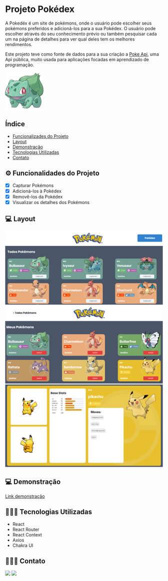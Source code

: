 # **Projeto Pokédex** 
A Pokedéx é um site de pokémons, onde o usuário pode escolher seus pokémons preferidos e adicioná-los para a sua Pokédex. O usuário pode escolher através do seu conhecimento prévio ou também pesquisar cada um na página de detalhes para ver qual deles tem os melhores rendimentos.

Este projeto teve como fonte de dados para a sua criação a [Poke Api](https://pokeapi.co/ "Poke Api"), uma Api pública, muito usada para aplicações focadas em aprendizado de programação.

![Bulbasaur](./src/assets/bulbasaur.png)

## Índice

- [Funcionalizades do Projeto](#⚙️-funcionalidades-do-projeto)
- [Layout](#💻-layout)
- [Demonstração](#💻-demonstração)
- [Tecnologias Utilizadas](#👩🏽‍💻-tecnologias-utilizadas)
- [Contato](#👩🏽‍🦱-meu-contato)


## ⚙️ Funcionalidades do Projeto

- [x] Capturar Pokémons
- [x] Adicioná-los à Pokédex
- [x] Removê-los da Pokédex
- [x] Visualizar os detalhes dos Pokémons

## 💻 Layout

![Home](./src/assets/imageReadMe.png)
![Pokédex](./src/assets/imageReadMe2.png)
![Detalhes](./src/assets/imageReadMe3.png)

## 💻 Demonstração

[Link demonstração](https://projeto-react-apis-weld.vercel.app/)

## 👩🏽‍💻 Tecnologias Utilizadas

- React
- React Router
- React Context
- Axios
- Chakra UI

## 👩🏽‍🦱 Contato

<a href="https://www.linkedin.com/in/aline-kabbas/" target="_blank"><img src="https://img.shields.io/badge/-LinkedIn-%230077B5?style=for-the-badge&logo=linkedin&logoColor=white" target="_blank"></a>
<a href = "mailto:alinekabbas@gmail.com"><img src="https://img.shields.io/badge/Gmail-D14836?style=for-the-badge&logo=gmail&logoColor=white" target="_blank"></a>





